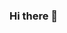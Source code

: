 ### Hi there 👋

<!--
**OmarCodes2/OmarCodes2** is a ✨ _special_ ✨ repository because its `README.md` (this file) appears on your GitHub profile.

Here are some ideas to get you started:

👋 Hi, I’m Omar, second year Software Engineering student at McMaster University.
👀 I’m interested in Web Dev and machine learning .
📫 How to reach me:
Email - 1bakromar@gmail.com
LinkedIn - https://www.linkedin.com/in/omar-bakr-960637212/
Instagram - https://www.instagram.com/omar_b_25/
-->
